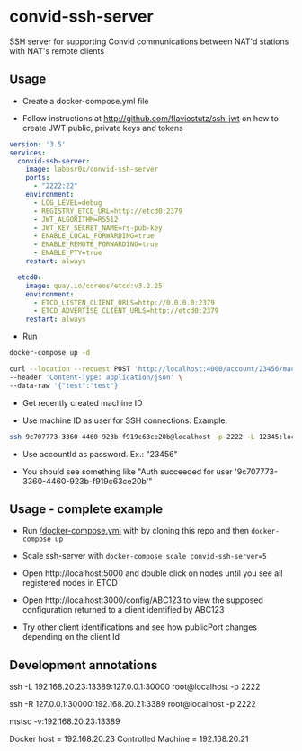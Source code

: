 # convid-ssh-server
SSH server for supporting Convid communications between NAT'd stations with NAT's remote clients

## Usage

* Create a docker-compose.yml file

* Follow instructions at http://github.com/flaviostutz/ssh-jwt on how to create JWT public, private keys and tokens

```yml
version: '3.5'
services:
  convid-ssh-server:
    image: labbsr0x/convid-ssh-server
    ports:
      - "2222:22"
    environment:
      - LOG_LEVEL=debug
      - REGISTRY_ETCD_URL=http://etcd0:2379
      - JWT_ALGORITHM=RS512
      - JWT_KEY_SECRET_NAME=rs-pub-key
      - ENABLE_LOCAL_FORWARDING=true
      - ENABLE_REMOTE_FORWARDING=true
      - ENABLE_PTY=true
    restart: always

  etcd0:
    image: quay.io/coreos/etcd:v3.2.25
    environment:
      - ETCD_LISTEN_CLIENT_URLS=http://0.0.0.0:2379
      - ETCD_ADVERTISE_CLIENT_URLS=http://etcd0:2379
    restart: always
```

* Run

```bash
docker-compose up -d

curl --location --request POST 'http://localhost:4000/account/23456/machine' \
--header 'Content-Type: application/json' \
--data-raw '{"test":"test"}'
```

* Get recently created machine ID

* Use machine ID as user for SSH connections. Example:

```bash
ssh 9c707773-3360-4460-923b-f919c63ce20b@localhost -p 2222 -L 12345:localhost:23456
```

* Use accountId as password. Ex.: "23456"

* You should see something like "Auth succeeded for user '9c707773-3360-4460-923b-f919c63ce20b'"


## Usage - complete example

* Run [/docker-compose.yml](docker-compose.yml) with by cloning this repo and then ```docker-compose up```

* Scale ssh-server with ```docker-compose scale convid-ssh-server=5```

* Open http://localhost:5000 and double click on nodes until you see all registered nodes in ETCD

* Open http://localhost:3000/config/ABC123 to view the supposed configuration returned to a client identified by ABC123

* Try other client identifications and see how publicPort changes depending on the client Id


## Development annotations

ssh -L 192.168.20.23:13389:127.0.0.1:30000 root@localhost -p 2222

ssh -R 127.0.0.1:30000:192.168.20.21:3389 root@localhost -p 2222

mstsc -v:192.168.20.23:13389

Docker host = 192.168.20.23
Controlled Machine = 192.168.20.21
